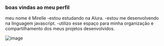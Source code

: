 ### boas vindas ao meu perfil

meu nome é Mirelle
-estou estudando na Alura.
-estou me desenvolvendo na linguagem javascript.
-utilizo esse espaço para minha organização e compartilhamento dos meus projetos desenvolvidos.


![image](https://github.com/user-attachments/assets/e0fa089b-7319-4711-8a56-8213e8578f5d)
